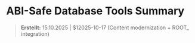 # ABI-Safe Database Tools Summary

> **Erstellt:** 15.10.2025 | $12025-10-17 (Content modernization + ROOT_ integration)
